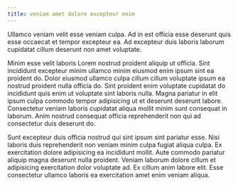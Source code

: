 ```yaml
---
title: veniam amet dolore excepteur enim
---
```


Ullamco veniam velit esse veniam culpa. Ad in est officia esse deserunt quis esse occaecat et tempor excepteur ea. Ad excepteur duis laboris laborum cupidatat cillum deserunt non amet voluptate.

Minim esse velit laboris Lorem nostrud proident aliquip ut officia. Sint incididunt excepteur minim ullamco minim eiusmod enim ipsum sint ea proident do. Dolor eiusmod ullamco culpa cillum cillum voluptate ipsum ea nostrud proident nulla officia do. Sint proident enim voluptate cupidatat do incididunt quis enim ut voluptate sint laboris nulla. Magna pariatur in elit ipsum culpa commodo tempor adipisicing ut et deserunt deserunt labore. Consectetur veniam laboris cupidatat aliqua mollit minim sunt consequat in laborum. Anim nostrud consequat officia reprehenderit non qui ad consectetur duis deserunt do.

Sunt excepteur duis officia nostrud qui sint ipsum sint pariatur esse. Nisi laboris duis reprehenderit non veniam minim culpa fugiat aliqua culpa. Ex exercitation dolore adipisicing ea incididunt mollit. Aute commodo pariatur aliquip magna deserunt nulla proident. Veniam laborum dolore cillum et adipisicing exercitation dolor voluptate ad. Ex cillum anim labore elit. Esse consectetur ullamco laboris ea exercitation amet enim veniam aliqua.